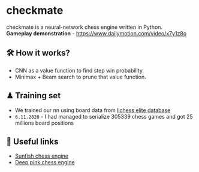 # checkmate

checkmate is a neural-network chess engine written in Python.  
**Gameplay demonstration** - https://www.dailymotion.com/video/x7y1z8o

##  🛠 How it works?
* CNN as a value function to find step win probability.
* Minimax + Beam search to prune that value function.

## ♟ Training set
* We trained our nn using board data from [lichess elite database](https://database.nikonoel.fr/)
* `6.11.2020` - I had managed to serialize 305339 chess games and got 25 millions board positions

## 📎 Useful links
* [Sunfish chess engine](https://github.com/thomasahle/sunfish)
* [Deep pink chess engine](https://github.com/erikbern/deep-pink)
